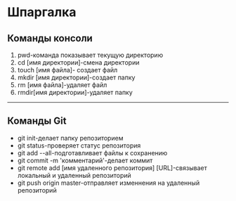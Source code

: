 # Шпаргалка
## Команды консоли
1. pwd-команда показывает текущую директорию
2. cd [имя директории]-смена директории
3. touch [имя файла]- создает файл
4. mkdir [имя директории]-создает папку
5. rm [имя файла]-удаляет файл
6. rmdir[имя директории]-удаляет папку
---
## Команды Git
* git init-делает папку репозиторием
* git status-проверяет статус репозитория
* git add --all-подготавливает файлы к сохранению
* git commit -m 'комментарий'-делает коммит
* git remote add [имя удаленного репозитория] [URL]-связывает локальный и удаленный репозиторий
* git push origin master-отправляет изменнения на удаленный репозиторий
